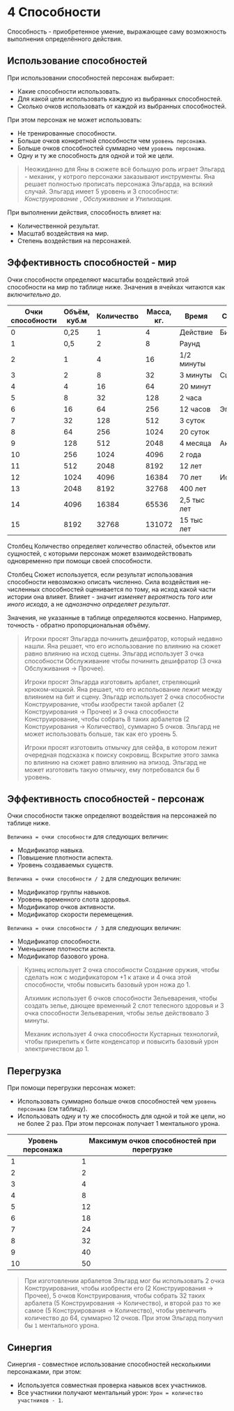 # 4 Способности

Способность - приобретенное умение, выражающее саму возможность выполнения определённого действия.

## Использование способностей

При использовании способностей персонаж выбирает:
- Какие способности использовать.
- Для какой цели использовать каждую из выбранных способностей.
- Сколько очков использовать от каждой из выбранных способностей.

При этом персонаж не может использовать:
- Не тренированные способности.
- Больше очков конкретной способности чем `уровень персонажа`.
- Больше очков способностей суммарно чем `уровень персонажа`.
- Одну и ту же способность для одной и той же цели.

>Неожиданно для Яны в сюжете всё большую роль играет Эльгард - механик, у котрого персонажи заказывают инструменты.
>Яна решает полностью прописать персонажа Эльгарда, на всякий случай.
>Эльгард имеет 5 уровень и 3 способности: _Конструирование_ , _Обслуживание_ и _Утилизация_.

При выполнении действия, способность влияет на:
- Количественной результат.
- Масштаб воздействия на мир.
- Степень воздействия на персонажей.

## Эффективность способностей - мир

Очки способности определяют масштабы воздействий этой способности на мир по таблице ниже. 
Значения в ячейках читаются как _включительно до_.

Очки способности | Объём, куб.м | Количество | Масса, кг. | Время | Сюжет
-|-|-|-|-|-
0 | 0,25 | 1 | 4 | Действие | Бит
1 | 0,5 | 2 | 8 | Раунд | 
2 | 1 | 4 | 16 | 1/2 минуты | 
3 | 2 | 8 | 32 | 3 минуты | Сцена
4 | 4 | 16 | 64 | 20 минут | 
5 | 8 | 32 | 128 | 2 часа | 
6 | 16 | 64 | 256 | 12 часов | Эпизод
7 | 32 | 128 | 512 | 3 суток | 
8 | 64 | 256 | 1024 | 20 суток | 
9 | 128 | 512 | 2048 | 4 месяца | Акт
10 | 256 | 1024 | 4096 | 2 года | 
11 | 512 | 2048 | 8192 | 12 лет | 
12 | 1024 | 4096 | 16384 | 70 лет | История
13 | 2048 | 8192 | 32768 | 400 лет | 
14 | 4096 | 16384 | 65536 | 2,5 тыс лет | 
15 | 8192 | 32768 | 131072 | 15 тыс лет | 

Столбец Количество определяет количество областей, объектов или сущностей,
с которыми персонаж может взаимодействовать одновременно при помощи своей способности.

Столбец Сюжет используется, если результат использования способности невозможно описать численно.
Сила воздействия не-численных способностей оценивается по тому, на исход какой части истории она влияет.
Влияет - значит _изменяет вероятность того или иного исхода_, а не _однозначно определяет результат_.

Значения, не указанные в таблице определяются косвенно. Например, точность - обратно пропорциональная объёму.

>Игроки просят Эльгарда починить дешифратор, который недавно нашли.
>Яна решает, что его использование по влиянию на сюжет равно влиянию на исход сцены.
>Эльгард использует 3 очка способности Обслуживание чтобы починить дешифратор (3 очка Обслуживания -> Прочее).
>
>Игроки просят Эльгарда изготовить арбалет, стреляющий крюком-кошкой.
>Яна решает, что его испольование лежит между влиянием на бит и сцену.
>Эльгадр использует 2 очка способности Конструирование, чтобы изобрести такой арбалет (2 Конструирования -> Прочее)
>и 3 очка способности Конструирование, чтобы собрать 8 таких арбалетов (2 Конструирования -> Количество), суммарно 5 очков. 
>Эльгард не может использовать больше, так как его уроень 5.
>
>Игроки просят изготовить отмычку для сейфа, в котором лежит очередная подсказка к поиску сокровищ.
>Вскрытие этого замка по влиянию на сюжет равно влиянию на эпизод.
>Эльгард не может изготовить такую отмычку, ему потребовался бы 6 уровень.

## Эффективность способностей - персонаж

Очки способности также определяют воздействия на персонажей по таблице ниже. 

`Величина = очки способности` для следующих величин:
- Модификатор навыка.
- Повышение плотности аспекта.
- Уровень создаваемых существ.

`Величина = очки способности / 2` для следующих величин:
- Модификатор группы навыков.
- Уровень временного слота здоровья.
- Модификатор очков активности.
- Модификатор скорости перемещения.

`Величина = очки способности / 3` для следующих величин:
- Модификатор способности.
- Уменьшение плотности аспекта.
- Модификатор базового урона.

>Кузнец использует 2 очка способности Создание оружия, чтобы сделать нож с модификатором +1 к атаке
>и 4 очка этой способности, чтобы повысить базовый урон ножа до 1.
>
>Алхимик использует 6 очков способности Зельеварения, чтобы создать зелье, дающее временный 2 слот телесного здоровья
>и 3 очка способности Зельеварения, чтобы зелье действовало 3 минуты.
>
>Механик использует 4 очка способности Кустарных технологий, чтобы прикрепить к бите конденсатор
>и повысить базовый урон электричеством до 1.

## Перегрузка

При помощи перегрузки персонаж может:
- Использовать суммарно больше очков способностей чем `уровень персонажа` (см таблицу).
- Использовать одну и ту же способность для одной и той же цели, но не более 2 раз.
При этом персонаж получает 1 ментального урона.

Уровень персонажа  |  Максимум очков способностей при перегрузке
-|-
1 | 1
2 | 2
3 | 4
4 | 8
5 | 12
6 | 18
7 | 24
8 | 32
9 | 40
10 | 50

>При изготовлении арбалетов Эльгард мог бы использовать 2 очка Конструирования, чтобы изобрести его (2 Конструирования -> Прочее),
>5 очков Конструирования, чтобы собрать 32 таких арбалета (5 Конструирования -> Количество),
>и второй раз то же самое (5 Конструирования -> Количество), чтобы увеличить количество до 64, 
>суммарно 12 очков. При этом Эльгард получил бы `1` ментального урона.

## Синергия

Синергия - совместное использование способностей несколькими персонажами, при этом:
- Используется совместная проверка навыков всех участников.
- Все участники получают ментальный урон: `Урон = количество участников - 1`.